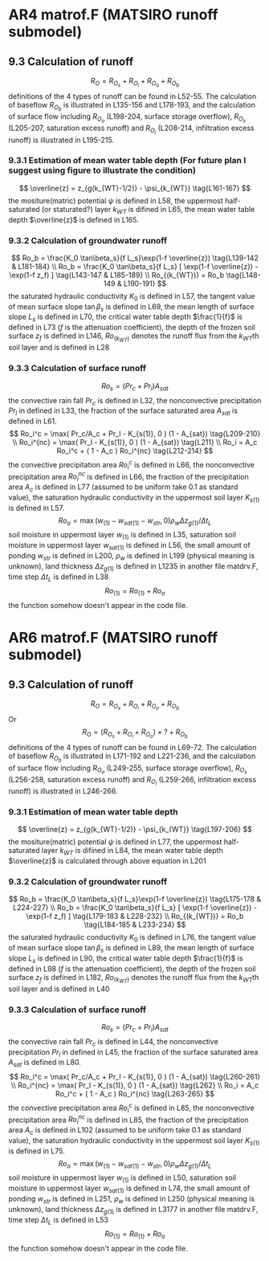 # AR4 matrof.F (MATSIRO runoff submodel)
## 9.3 Calculation of runoff
$$
R_O=R_{O_s}+R_{O_i}+R_{O_o}+R_{O_b}
\tag{L227-228}
$$
definitions of the 4 types of runoff can be found in L52-55. The calculation of baseflow $R_{O_b}$ is illustrated in L135-156 and L178-193, and the calculation of surface flow including $R_{O_o}$ (L198-204, surface storage overflow), $R_{O_s}$ (L205-207, saturation excess runoff) and $R_{O_i}$ (L208-214, infiltration excess runoff) is illustrated in L195-215.
### 9.3.1 Estimation of mean water table depth (For future plan I suggest using figure to illustrate the condition)
$$
 \overline{z} = z_{g(k_{WT}-1/2)} - \psi_{k_{WT}} 
 \tag{L161-167}
$$
the mositure(matric) potential $\psi$ is defined in L58, the uppermost half-saturated (or staturated?) layer $k_{WT}$ is difined in L65, the mean water table depth $\overline{z}$ is defined in L165.
### 9.3.2 Calculation of groundwater runoff
$$
Ro_b = \frac{K_0 \tan\beta_s}{f L_s}\exp(1-f \overline{z}) 
 \tag{L139-142 & L181-184}
\\
 Ro_b = \frac{K_0 \tan\beta_s}{f L_s}
  [ \exp(1-f \overline{z}) - \exp(1-f z_f) ] 
  \tag{L143-147 & L185-189}
\\
 Ro_{(k_{WT})} = Ro_b
  \tag{L148-149 & L190-191}
$$
the saturated hydraulic conductivity $K_0$ is defined in L57, the tangent value of mean surface slope $\tan\beta_s$ is defined in L69, the mean length of surface slope $L_s$ is defined in L70, the critical water table depth $\frac{1}{f}$ is defined in L73 ($f$ is the attenuation coefficient), the depth of the frozen soil surface $z_f$ is defined in L146, $Ro_{(k_{WT})}$ denotes the runoff flux from the $k_{WT}$th soil layer and is defined in L28
### 9.3.3 Calculation of surface runoff
$$ 
Ro_s = (Pr_c + Pr_l) A_{sat} 
\tag{L206-207}
$$
the convective rain fall $Pr_c$ is defined in L32, the nonconvective precipitation $Pr_l$ in defined in L33, the fraction of the surface saturated area $A_{sat}$ is defined in L61.
$$
Ro_i^c = \max( Pr_c/A_c + Pr_l - K_{s(1)}, 0 ) (1 - A_{sat})
\tag{L209-210}
\\
Ro_i^{nc} = \max( Pr_l - K_{s(1)}, 0 ) (1 - A_{sat})
\tag{L211}
\\
Ro_i = A_c Ro_i^c + ( 1 - A_c ) Ro_i^{nc}
\tag{L212-214}
$$
the convective precipitation area $Ro_i^c$ is defined in L66, the nonconvective precipitation area $Ro_i^{nc}$ is defined in L66, the fraction of the precipitation area $A_c$ is defined in L77 (assumed to be uniform take 0.1 as standard value), the saturation hydraulic conductivity in the uppermost soil layer $K_{s(1)}$ is defined in L57.
$$
Ro_o = \max(w_{(1)} - w_{sat(1)} - w_{str}, 0) \rho_w \Delta z_{g(1)} / \Delta t_L
\tag{L204}
$$
soil moisture in uppermost layer $w_{(1)}$ is defined in L35, saturation soil moisture in uppermost layer $w_{sat(1)}$ is defined in L56, the small amount of ponding $w_{str}$ is defined in L200, $\rho_w$ is defined in L199 (physical meaning is unknown), land thickness $\Delta z_{g(1)}$ is defined in L1235 in another file matdrv.F, time step $\Delta t_L$ is defined in L38
$$
Ro_{(1)} = Ro_{(1)} + Ro_o
$$
the function somehow doesn't appear in the code file.

# AR6 matrof.F (MATSIRO runoff submodel)
## 9.3 Calculation of runoff
$$
R_O=R_{O_s}+R_{O_i}+R_{O_o}+R_{O_b}
\tag{L289-290 & L293-294 & L297-298}
$$
Or 
$$
R_O=(R_{O_s}+R_{O_i}+R_{O_o})\times?+R_{O_b}
\tag{L281-283}
$$
definitions of the 4 types of runoff can be found in L69-72. The calculation of baseflow $R_{O_b}$ is illustrated in L171-192 and L221-236, and the calculation of surface flow including $R_{O_o}$ (L249-255, surface storage overflow), $R_{O_s}$ (L256-258, saturation excess runoff) and $R_{O_i}$ (L259-266, infiltration excess runoff) is illustrated in L246-266.
### 9.3.1 Estimation of mean water table depth
$$
 \overline{z} = z_{g(k_{WT}-1/2)} - \psi_{k_{WT}}
 \tag{L197-206}
$$
the mositure(matric) potential $\psi$ is defined in L77, the uppermost half-saturated layer $k_{WT}$ is difined in L84, the mean water table depth $\overline{z}$ is calculated through above equation in L201
### 9.3.2 Calculation of groundwater runoff
$$
Ro_b = \frac{K_0 \tan\beta_s}{f L_s}\exp(1-f \overline{z}) 
 \tag{L175-178 & L224-227}
\\
 Ro_b = \frac{K_0 \tan\beta_s}{f L_s}
  [ \exp(1-f \overline{z}) - \exp(1-f z_f) ] 
  \tag{L179-183 & L228-232}
\\
 Ro_{(k_{WT})} = Ro_b
  \tag{L184-185 & L233-234}
$$
the saturated hydraulic conductivity $K_0$ is defined in L76, the tangent value of mean surface slope $\tan\beta_s$ is defined in L89, the mean length of surface slope $L_s$ is defined in L90, the critical water table depth $\frac{1}{f}$ is defined in L98 ($f$ is the attenuation coefficient), the depth of the frozen soil surface $z_f$ is defined in L182, $Ro_{(k_{WT})}$ denotes the runoff flux from the $k_{WT}$th soil layer and is defined in L40
### 9.3.3 Calculation of surface runoff
$$ 
Ro_s = (Pr_c + Pr_l) A_{sat} 
\tag{L257-258}
$$
the convective rain fall $Pr_c$ is defined in L44, the nonconvective precipitation $Pr_l$ in defined in L45, the fraction of the surface saturated area $A_{sat}$ is defined in L80.
$$
Ro_i^c = \max( Pr_c/A_c + Pr_l - K_{s(1)}, 0 ) (1 - A_{sat})
\tag{L260-261}
\\
Ro_i^{nc} = \max( Pr_l - K_{s(1)}, 0 ) (1 - A_{sat})
\tag{L262}
\\
Ro_i = A_c Ro_i^c + ( 1 - A_c ) Ro_i^{nc}
\tag{L263-265}
$$
the convective precipitation area $Ro_i^c$ is defined in L85, the nonconvective precipitation area $Ro_i^{nc}$ is defined in L85, the fraction of the precipitation area $A_c$ is defined in L102 (assumed to be uniform take 0.1 as standard value), the saturation hydraulic conductivity in the uppermost soil layer $K_{s(1)}$ is defined in L75.
$$
Ro_o = \max(w_{(1)} - w_{sat(1)} - w_{str}, 0) \rho_w \Delta z_{g(1)} / \Delta t_L
\tag{L255}
$$
soil moisture in uppermost layer $w_{(1)}$ is defined in L50, saturation soil moisture in uppermost layer $w_{sat(1)}$ is defined in L74, the small amount of ponding $w_{str}$ is defined in L251, $\rho_w$ is defined in L250 (physical meaning is unknown), land thickness $\Delta z_{g(1)}$ is defined in L3177 in another file matdrv.F, time step $\Delta t_L$ is defined in L53
$$
Ro_{(1)} = Ro_{(1)} + Ro_o
$$
the function somehow doesn't appear in the code file.
